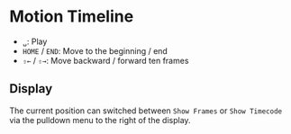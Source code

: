 # Motion Timeline

- `␣`: Play
- `HOME` / `END`: Move to the beginning / end
- `⇧←` / `⇧→`: Move backward / forward ten frames

## Display

The current position can switched between `Show Frames` or `Show Timecode` via the pulldown menu to the right of the display.
